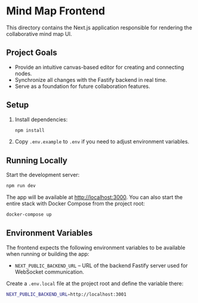 # Mind Map Frontend

This directory contains the Next.js application responsible for rendering the collaborative mind map UI.

## Project Goals
- Provide an intuitive canvas-based editor for creating and connecting nodes.
- Synchronize all changes with the Fastify backend in real time.
- Serve as a foundation for future collaboration features.

## Setup
1. Install dependencies:
   ```bash
   npm install
   ```
2. Copy `.env.example` to `.env` if you need to adjust environment variables.

## Running Locally
Start the development server:
```bash
npm run dev
```
The app will be available at [http://localhost:3000](http://localhost:3000).
You can also start the entire stack with Docker Compose from the project root:
```bash
docker-compose up
```

## Environment Variables

The frontend expects the following environment variables to be available when running or building the app:

- `NEXT_PUBLIC_BACKEND_URL` – URL of the backend Fastify server used for WebSocket communication.

Create a `.env.local` file at the project root and define the variable there:

```bash
NEXT_PUBLIC_BACKEND_URL=http://localhost:3001
```
